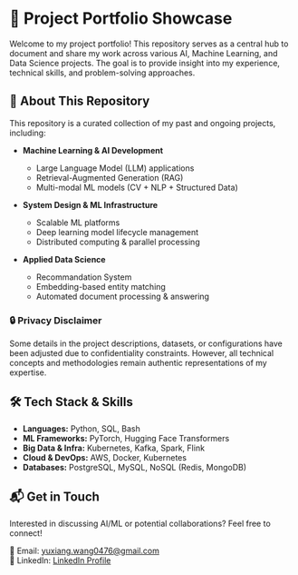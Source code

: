 # 🚀 Project Portfolio Showcase

Welcome to my project portfolio! This repository serves as a central hub to document and share my work across various AI, Machine Learning, and Data Science projects. The goal is to provide insight into my experience, technical skills, and problem-solving approaches.

## 📌 About This Repository

This repository is a curated collection of my past and ongoing projects, including:

- **Machine Learning & AI Development**  
  - Large Language Model (LLM) applications  
  - Retrieval-Augmented Generation (RAG)  
  - Multi-modal ML models (CV + NLP + Structured Data)  

- **System Design & ML Infrastructure**  
  - Scalable ML platforms  
  - Deep learning model lifecycle management  
  - Distributed computing & parallel processing  

- **Applied Data Science**  
  - Recommandation System
  - Embedding-based entity matching  
  - Automated document processing & answering

### 🔒 Privacy Disclaimer

Some details in the project descriptions, datasets, or configurations have been adjusted due to confidentiality constraints. However, all technical concepts and methodologies remain authentic representations of my expertise.

## 🛠️ Tech Stack & Skills

- **Languages:** Python, SQL, Bash  
- **ML Frameworks:** PyTorch, Hugging Face Transformers  
- **Big Data & Infra:** Kubernetes, Kafka, Spark, Flink  
- **Cloud & DevOps:** AWS, Docker, Kubernetes  
- **Databases:** PostgreSQL, MySQL, NoSQL (Redis, MongoDB)  

## 📬 Get in Touch

Interested in discussing AI/ML or potential collaborations? Feel free to connect!  

📧 Email: yuxiang.wang0476@gmail.com  
💼 LinkedIn: [LinkedIn Profile](https://www.linkedin.com/in/yuxiang-wang/)  

